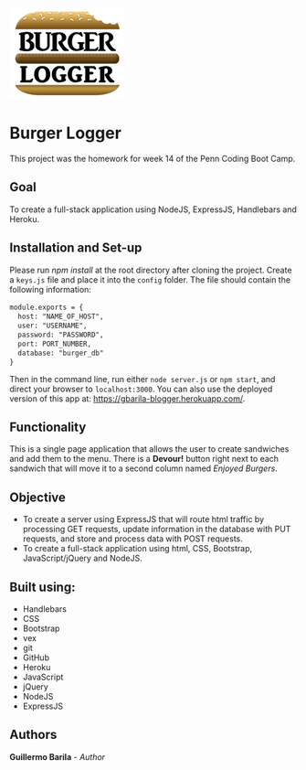 <img alt="Burger Logger Logo" src="./public/assets/images/logo_sm.png"><br>
# Burger Logger

This project was the homework for week 14 of the Penn Coding Boot Camp.

## Goal
To create a full-stack application using NodeJS, ExpressJS, Handlebars and Heroku.

## Installation and Set-up
Please run *npm install* at the root directory after cloning the project.
Create a `keys.js` file and place it into the `config` folder. The file should contain the following information:
```
module.exports = {
  host: "NAME_OF_HOST",
  user: "USERNAME",
  password: "PASSWORD",
  port: PORT_NUMBER,
  database: "burger_db"
}
```
Then in the command line, run either `node server.js` or `npm start`, and direct your browser to `localhost:3000`.
You can also use the deployed version of this app at: https://gbarila-blogger.herokuapp.com/.

## Functionality
This is a single page application that allows the user to create sandwiches and add them to the menu. There is a **Devour!** button right next to each sandwich that will move it to a second column named *Enjoyed Burgers*.

## Objective
* To create a server using ExpressJS that will route html traffic by processing GET requests, update information in the database with PUT requests, and store and process data with POST requests.
* To create a full-stack application using html, CSS, Bootstrap, JavaScript/jQuery and NodeJS.

## Built using:
* Handlebars
* CSS
* Bootstrap
* vex
* git
* GitHub
* Heroku
* JavaScript
* jQuery
* NodeJS
* ExpressJS

## Authors
**Guillermo Barila** - *Author*